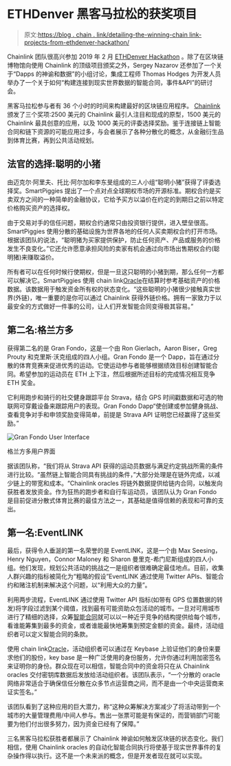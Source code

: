 # ETHDenver 黑客马拉松的获奖项目

> 原文:[https://blog . chain . link/detailing-the-winning-chain link-projects-from-ethdenver-hackathon/](https://blog.chain.link/detailing-the-winning-chainlink-projects-from-ethdenver-hackathon/)

Chainlink 团队很高兴参加 2019 年 2 月 [ETHDenver Hackathon](https://www.ethdenver.com/) 。除了在区块链博物馆向使用 Chainlink 的顶级项目颁奖之外，Sergey Nazarov 还参加了一个关于“Dapps 的神谕和数据”的小组讨论，集成工程师 Thomas Hodges 为开发人员举办了一个关于如何“构建连接到现实世界数据的智能合同，事件&API”的研讨会。

黑客马拉松参与者有 36 个小时的时间来构建最好的区块链应用程序。 [Chainlink](https://chain.link/) 颁发了三个奖项:2500 美元的 Chainlink 最引人注目和现成的原型，1500 美元的 Chainlink 最具创意的应用，以及 1000 美元的评委选择奖励。鉴于连接链上智能合同和链下资源的可能应用过多，与会者展示了各种分散化的概念，从金融衍生品到体育比赛，再到公共活动规划。

## 法官的选择:聪明的小猪

由迈克尔·阿里夫、托比·阿尔加和李东旻组成的三人小组“聪明小猪”获得了评委选择奖。SmartPiggies 提出了一个点对点全球期权市场的开源标准。期权合约是买卖双方之间的一种简单的金融协议，它给予买方以溢价在约定的到期日之前以特定价格购买资产的选择权。

由于交易对手的信任问题，期权合约通常只由投资银行提供，进入壁垒很高。SmartPiggies 使用分散的基础设施为世界各地的任何人买卖期权合约打开市场。根据该团队的说法，“聪明猪为买家提供保护，防止任何资产、产品或服务的价格发生不良变化。”它还允许愿意承担风险的卖家有机会通过向市场出售期权合约(聪明猪)来赚取溢价。

所有者可以在任何时候行使期权，但是一旦这只聪明的小猪到期，那么任何一方都可以解决它。SmartPiggies 使用 chain link[Oracle](https://blog.chain.link/what-is-the-blockchain-oracle-problem/)在结算时参考基础资产的价格数据。该数据用于触发资金所有权的状态变化。“这些聪明的小猪很少接触真实世界(外链)，唯一重要的是你可以通过 Chainlink 获得外链价格。拥有一家致力于以最安全的方式做好一件事的公司，让人们开发智能合同变得极其容易。”

## 第二名:格兰方多

获得第二名的是 Gran Fondo，这是一个由 Ron Gierlach，Aaron Biser，Greg Prouty 和克里斯·沃克组成的四人小组。Gran Fondo 是一个 Dapp，旨在通过分散的体育竞赛来促进优秀的运动。它使运动参与者能够根据绩效目标创建智能合同。希望参加的运动员在 ETH 上下注，然后根据所述目标的完成情况相互竞争 ETH 奖金。

它利用跑步和骑行的社交健身跟踪平台 Strava，结合 GPS 时间戳数据和可选的物联网可穿戴设备来跟踪用户的表现。Gran Fondo Dapp“使创建或参加健身挑战、查看竞争对手和申领奖励变得简单，前提是 Strava API 证明您已经赢得了这些奖励。”



![Gran Fondo User Interface](../Images/18492281f9edc3087dfdfe48c67bef53.png)

<figcaption id="caption-attachment-468" class="wp-caption-text">格兰方多用户界面</figcaption>





据该团队称，“我们将从 Strava API 获得的运动员数据与满足约定挑战所需的条件进行比较。“虽然链上智能合同具有挑战的条件，”大部分处理是在链外完成，以减少链上的带宽和成本。“Chainlink oracles 将链外数据提供给链内合同，以触发向获胜者发放资金。作为狂热的跑步者和自行车运动员，该团队认为 Gran Fondo 是目前促进分散式体育比赛的最佳方法之一，其基础是值得信赖的表现和可靠的支出。

## 第一名:EventLINK

最后，获得令人垂涎的第一名荣誉的是 EventLINK，这是一个由 Max Seesing，Henry Nguyen，Connor Maloney 和 Sharon 曼里克-希门尼斯组成的四人小组。他们发现，规划公共活动的挑战之一是组织者很难确定最佳地点。目前，收集人群兴趣的指标被简化为“粗略的假设”EventLINK 通过使用 Twitter APIs、智能合约和赌注机制来解决这个问题，以“利用大众的力量”。

利用两步流程，EventLINK 通过使用 Twitter API 指标(如带有 GPS 位置数据的转发)将字段过滤到某个阈值，找到最有可能资助众包活动的城市。一旦对可用城市进行了精细的选择，众筹[智能合同](https://chain.link/education/smart-contracts)就可以以一种近乎竞争的结构提供给每个城市，看谁能筹集到最多的资金，或者谁能最快地筹集到预定金额的资金。最终，活动组织者可以定义智能合同的条款。

使用 chain link[Oracle](https://chain.link/education/blockchain-oracles)，活动组织者可以通过在 Keybase 上验证他们的身份来要求他们的股份，key base 是一种广泛使用的身份服务，允许你通过利用加密签名来证明你的身份。群众现在可以相信，智能合同中的资金将只在从 Chainlink oracles 交付密钥库数据后发放给活动组织者。该团队表示，“一个分散的 oracle 网络非常适合于确保信任分散在众多节点运营商之间，而不是由一个中央运营商来证实签名。”

该团队看到了这种应用的巨大潜力，称“这种众筹解决方案减少了将活动带到一个城市的大量管理费用/中间人参与。售出一张票可能是有保证的，而营销部门可能要为他们付出很多努力，因为资金已经有了保障。”

三名黑客马拉松获胜者都展示了 Chainlink 神谕如何触发区块链的状态变化。我们相信，使用 Chainlink oracles 的自动化智能合同执行将使基于现实世界事件的复杂操作得以执行。这不是一个未来派的概念，但是开发者现在就可以实现。